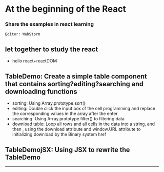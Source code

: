 # At the beginning of the React
### Share the examples in react learning
    Editor: WebStorm

## let together to study the react
- hello react+reactDOM

## TableDemo: Create a simple table component that contains sorting?editing?searching and downloading functions
- sorting: Using Array.prototype.sort()
- editing: Double click the input box of the cell programming and replace the corresponding values in the array after the enter
- searching: Using Array.prototype.filter() to filtering data
- download table: Loop all rows and all cells in the data into a string, and then , using the download attribute and window.URL attribute to initializing download by the Binary system href
## TableDemojSX: Using JSX to rewrite the TableDemo

**************************
